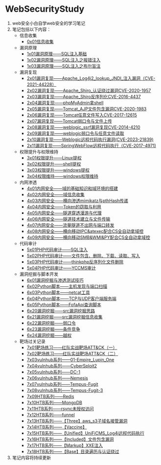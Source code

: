 # WebSecurityStudy
1. web安全小白自学web安全的学习笔记
2. 笔记包括以下内容：
   - 信息收集
		- [0x01信息收集](0x01信息收集.md)
   - 漏洞原理
		- [1x01漏洞原理——SQL注入基础](1x01漏洞原理——SQL注入基础.md)
		- [1x02漏洞原理——SQL注入之报错注入](1x02漏洞原理——SQL注入之报错注入.md)
		- [1x03漏洞原理——SQL注入之布尔盲注](1x03漏洞原理——SQL注入之布尔盲注.md)
   - 漏洞复现
		- [2x01漏洞复现——Apache_Log4j2_lookup_JNDI_注入漏洞（CVE-2021-44228）](2x01漏洞复现——Apache_Log4j2_lookup_JNDI_注入漏洞（CVE-2021-44228）.md)
		- [2x02漏洞复现——Apache_Shiro_认证绕过漏洞CVE-2020-1957](2x02漏洞复现——Apache_Shiro_认证绕过漏洞CVE-2020-1957.md)
		- [2x03漏洞复现——Apache_Shiro反序列化CVE-2016-4437](2x03漏洞复现——Apache_Shiro反序列化CVE-2016-4437.md)
		- [2x04漏洞复现——phpMyAdmin拿shell](2x04漏洞复现——phpMyAdmin拿shell.md)
		- [2x05漏洞复现——Tomcat_AJP文件包含漏洞CVE-2020-1983](2x05漏洞复现——Tomcat_AJP文件包含漏洞CVE-2020-1983.md)
		- [2x06漏洞复现——Tomcat任意文件写入CVE-2017-12615](2x06漏洞复现——Tomcat任意文件写入CVE-2017-12615.md)
		- [2x07漏洞复现——Tomcat弱口令与文件上传](2x07漏洞复现——Tomcat弱口令与文件上传.md)
		- [2x08漏洞复现——weblogic_ssrf漏洞复现CVE-2014-4210](2x08漏洞复现——weblogic_ssrf漏洞复现CVE-2014-4210.md)
		- [2x09漏洞复现——weblogic弱口令与任意文件读取](2x09漏洞复现——weblogic弱口令与任意文件读取.md)
		- [2x10漏洞复现——Weblogic远程代码执行漏洞(CVE-2023-21839)](2x10漏洞复现——Weblogic远程代码执行漏洞(CVE-2023-21839).md)
		- [2x11漏洞复现——SpringWebFlow远程代码执行（CVE-2017-4971)](2x11漏洞复现——SpringWebFlow远程代码执行（CVE-2017-4971）.md)
   - 权限提升与权限维持
		- [3x01权限提升——Linux提权](3x01权限提升——Linux提权.md)
		- [3x02权限提升——shell提权](3x02权限提升——shell提权.md)
		- [3x03权限提升——windows提权](3x03权限提升——windows提权.md)
		- [3x04权限维持——windows权限维持](3x04权限维持——windows权限维持.md)
   - 内网渗透
		- [4x01内网安全——域的基础知识和域环境的搭建](4x01内网安全——域的基础知识和域环境的搭建.md)
		- [4x02内网安全——域信息收集](4x02内网安全——域信息收集.md)
		- [4x03内网安全——横向渗透mimikatz与pthHash传递](4x03内网安全——横向渗透mimikatz与pthHash传递.md)
		- [4x04内网安全——Token的窃取与利用](4x04内网安全——Token的窃取与利用.md)
		- [4x05内网安全——隧道穿透漫游与代理](4x05内网安全——隧道穿透漫游与代理.md)
		- [4x06内网安全——隧道技术建立与文件传输](4x06内网安全——隧道技术建立与文件传输.md)
		- [4x07内网安全——流量隧道不出网与端口转发](4x07内网安全——流量隧道不出网与端口转发.md)
		- [4x08内网安全——横向移动IPC&atexec配合CS全自动拿域控](4x08内网安全——横向移动IPC&atexec配合CS全自动拿域控.md)
		- [4x09内网安全——横向移动SMB&WMI&PY配合CS全自动拿域控](4x09内网安全——横向移动SMB&WMI&PY配合CS全自动拿域控.md)
   - 代码审计
		- [5x01PHP代码审计——SQL注入](5x01PHP代码审计——SQL注入.md)
		- [5x02PHP代码审计——文件包含、删除、下载、读取、写入](5x02PHP代码审计——文件包含、删除、下载、读取、写入.md)
		- [5x03PHP代码审计——thinkphp反序列化文件删除](5x03PHP代码审计——thinkphp反序列化文件删除.md)
		- [5x04PHP代码审计——YCCMS审计](5x04PHP代码审计——YCCMS审计.md)
   - 漏洞挖掘与脚本开发
		- [6x01漏洞挖掘与渗透测试技巧](6x01漏洞挖掘与渗透测试技巧.md)
		- [6x02Python脚本——主机发现与端口扫描](6x02Python脚本——主机发现与端口扫描.md)
		- [6x03Python脚本——netcat工具](6x03Python脚本——netcat工具.md)
		- [6x04Python脚本——TCP与UDP客户端服务端](6x04Python脚本——TCP与UDP客户端服务端.md)
		- [6x05Python脚本——FofaApi查询脚本](6x05Python脚本——FofaApi查询脚本.md)
		- [6x20漏洞挖掘——src漏洞挖掘思路](./6x20漏洞挖掘——src漏洞挖掘思路.md)
		- [6x21漏洞挖掘——src漏洞挖掘信息收集](./6x21漏洞挖掘——src漏洞挖掘信息收集.md)
		- [6x22漏洞挖掘——弱口令](./6x22漏洞挖掘——弱口令.md)
		- [6x23漏洞挖掘——条件竞争](./6x23漏洞挖掘——条件竞争.md)
		- [6x24漏洞挖掘——越权](6x24漏洞挖掘——越权.md)
	- 靶场过关记录
		- [7x01靶场练习——红队实战靶场ATT&CK（一）](7x01靶场练习——红队实战靶场ATT&CK（一）.md)
		- [7x02靶场练习——红队实战靶场ATT&CK（二）](7x02靶场练习——红队实战靶场ATT&CK（二）.md)
		- [7x03vulnhub系列——01-Empire_Lupin_One](7x03vulnhub系列——01-Empire_Lupin_One.md)
		- [7x04vulnhub系列——CyberSploit2](7x04vulnhub系列——CyberSploit2.md)
		- [7x05vulnhub系列——DC-1](7x05vulnhub系列——DC-1.md)
		- [7x06vulnhub系列——Nemesis](7x06vulnhub系列——Nemesis.md)
		- [7x07vulnhub系列——Tempus-Fugit](7x07vulnhub系列——Tempus-Fugit.md)
		- [7x08vulnhub系列——Tempus-Fugit-3](7x08vulnhub系列——Tempus-Fugit-3.md)
		- [7x09HTB系列——Redis](7x09HTB系列——Redis.md)
		- [7x10HTB系列——MongoDB](7x10HTB系列——MongoDB.md)
		- [7x11HTB系列——rsync未授权访问](7x11HTB系列——rsync未授权访问.md)
		- [7x12HTB系列——funnel](7x12HTB系列——funnel.md)
		- [7x13HTB系列——【Three】aws_s3子域名接管漏洞](7x13HTB系列——【Three】aws_s3子域名接管漏洞.md)
		- [7x14HTB系列——【Vaccine】](7x14HTB系列——【Vaccine】.md)
		- [7x15HTB系列——【Unified】UniFiCMS_Log4j远程代码执行](7x15HTB系列——【Unified】UniFiCMS_Log4j远程代码执行.md)
		- [7x16HTB系列——【Included】文件包含漏洞](7x16HTB系列——【Included】文件包含漏洞.md)
		- [7x17HTB系列——【Markup】XXE注入](7x17HTB系列——【Markup】XXE注入.md)
		- [7x18HTB系列——【Base】目录遍历与认证绕过](7x18HTB系列——【Base】目录遍历与认证绕过.md)
3. 笔记内容将持续更新
